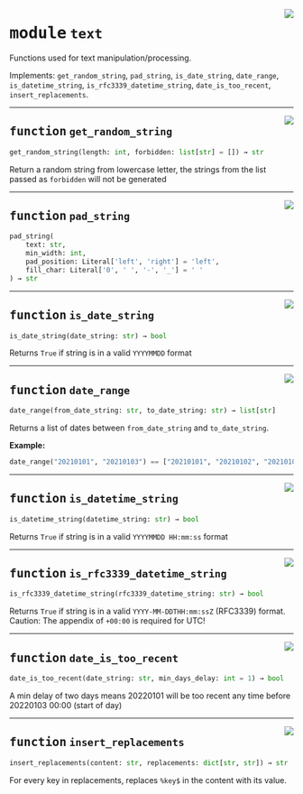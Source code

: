 <!-- markdownlint-disable -->

<a href="https://github.com/tum-esm/utils/tree/main/tum_esm_utils/text.py#L0"><img align="right" style="float:right;" src="https://img.shields.io/badge/-source-cccccc?style=flat-square" /></a>

# <kbd>module</kbd> `text`
Functions used for text manipulation/processing. 

Implements: `get_random_string`, `pad_string`, `is_date_string`, `date_range`, `is_datetime_string`, `is_rfc3339_datetime_string`, `date_is_too_recent`, `insert_replacements`. 


---

<a href="https://github.com/tum-esm/utils/tree/main/tum_esm_utils/text.py#L14"><img align="right" style="float:right;" src="https://img.shields.io/badge/-source-cccccc?style=flat-square" /></a>

## <kbd>function</kbd> `get_random_string`

```python
get_random_string(length: int, forbidden: list[str] = []) → str
```

Return a random string from lowercase letter, the strings from the list passed as `forbidden` will not be generated 


---

<a href="https://github.com/tum-esm/utils/tree/main/tum_esm_utils/text.py#L25"><img align="right" style="float:right;" src="https://img.shields.io/badge/-source-cccccc?style=flat-square" /></a>

## <kbd>function</kbd> `pad_string`

```python
pad_string(
    text: str,
    min_width: int,
    pad_position: Literal['left', 'right'] = 'left',
    fill_char: Literal['0', ' ', '-', '_'] = ' '
) → str
```






---

<a href="https://github.com/tum-esm/utils/tree/main/tum_esm_utils/text.py#L38"><img align="right" style="float:right;" src="https://img.shields.io/badge/-source-cccccc?style=flat-square" /></a>

## <kbd>function</kbd> `is_date_string`

```python
is_date_string(date_string: str) → bool
```

Returns `True` if string is in a valid `YYYYMMDD` format 


---

<a href="https://github.com/tum-esm/utils/tree/main/tum_esm_utils/text.py#L47"><img align="right" style="float:right;" src="https://img.shields.io/badge/-source-cccccc?style=flat-square" /></a>

## <kbd>function</kbd> `date_range`

```python
date_range(from_date_string: str, to_date_string: str) → list[str]
```

Returns a list of dates between `from_date_string` and `to_date_string`. 



**Example:**
 

```python
date_range("20210101", "20210103") == ["20210101", "20210102", "20210103"]
``` 


---

<a href="https://github.com/tum-esm/utils/tree/main/tum_esm_utils/text.py#L70"><img align="right" style="float:right;" src="https://img.shields.io/badge/-source-cccccc?style=flat-square" /></a>

## <kbd>function</kbd> `is_datetime_string`

```python
is_datetime_string(datetime_string: str) → bool
```

Returns `True` if string is in a valid `YYYYMMDD HH:mm:ss` format 


---

<a href="https://github.com/tum-esm/utils/tree/main/tum_esm_utils/text.py#L79"><img align="right" style="float:right;" src="https://img.shields.io/badge/-source-cccccc?style=flat-square" /></a>

## <kbd>function</kbd> `is_rfc3339_datetime_string`

```python
is_rfc3339_datetime_string(rfc3339_datetime_string: str) → bool
```

Returns `True` if string is in a valid `YYYY-MM-DDTHH:mm:ssZ` (RFC3339) format. Caution: The appendix of `+00:00` is required for UTC! 


---

<a href="https://github.com/tum-esm/utils/tree/main/tum_esm_utils/text.py#L89"><img align="right" style="float:right;" src="https://img.shields.io/badge/-source-cccccc?style=flat-square" /></a>

## <kbd>function</kbd> `date_is_too_recent`

```python
date_is_too_recent(date_string: str, min_days_delay: int = 1) → bool
```

A min delay of two days means 20220101 will be too recent any time before 20220103 00:00 (start of day) 


---

<a href="https://github.com/tum-esm/utils/tree/main/tum_esm_utils/text.py#L101"><img align="right" style="float:right;" src="https://img.shields.io/badge/-source-cccccc?style=flat-square" /></a>

## <kbd>function</kbd> `insert_replacements`

```python
insert_replacements(content: str, replacements: dict[str, str]) → str
```

For every key in replacements, replaces `%key$` in the content with its value. 


